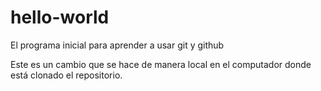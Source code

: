 ﻿# hello-world
El programa inicial para aprender a usar git y github


Este es un cambio que se hace de manera local en el computador donde está clonado el repositorio.
